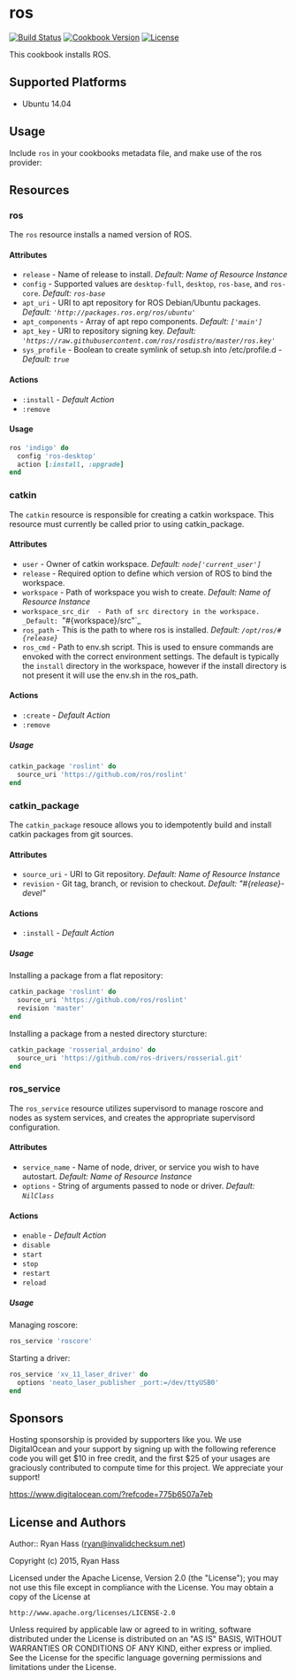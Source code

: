 # ros

[![Build Status](https://travis-ci.org/rhass/ros.svg)](https://travis-ci.org/rhass/ros)
[![Cookbook Version](https://img.shields.io/cookbook/v/ros.svg)](https://supermarket.chef.io/cookbooks/ros)
[![License](https://img.shields.io/badge/license-Apache_2-blue.svg)](https://www.apache.org/licenses/LICENSE-2.0)

This cookbook installs ROS.

## Supported Platforms

- Ubuntu 14.04

## Usage

Include `ros` in your cookbooks metadata file, and make use of the ros provider:

## Resources

### ros
The `ros` resource installs a named  version of ROS.

#### Attributes

- `release`         - Name of release to install. _Default: Name of Resource Instance_
- `config`          - Supported values are `desktop-full`, `desktop`, `ros-base`, and `ros-core`. _Default: `ros-base`_
- `apt_uri`         - URI to apt repository for ROS Debian/Ubuntu packages. _Default: `'http://packages.ros.org/ros/ubuntu'`_
- `apt_components`  - Array of apt repo components. _Default: `['main']`_
- `apt_key`         - URI to repository signing key. _Default: `'https://raw.githubusercontent.com/ros/rosdistro/master/ros.key'`_
- `sys_profile`     - Boolean to create symlink of setup.sh into /etc/profile.d - _Default: `true`_

#### Actions
- `:install` - _Default Action_
- `:remove`

#### Usage

```ruby
ros 'indigo' do
  config 'ros-desktop'
  action [:install, :upgrade]
end
```

### catkin
The `catkin` resource is responsible for creating a catkin workspace. This resource must currently be called prior to using catkin_package.

#### Attributes

- `user`              - Owner of catkin workspace. _Default: `node['current_user']`_
- `release`           - Required option to define which version of ROS to bind the workspace.
- `workspace`         - Path of workspace you wish to create. _Default: Name of Resource Instance_
- `workspace_src_dir  - Path of src directory in the workspace. _Default: `"#{workspace}/src"`_
- `ros_path`          - This is the path to where ros is installed. _Default: `/opt/ros/#{release}`_
- `ros_cmd`           - Path to env.sh script. This is used to ensure commands are envoked with the correct environment settings. The default is typically the `install` directory in the workspace, however if the install directory is not present it will use the env.sh in the ros_path.

#### Actions
- `:create` -  _Default Action_
- `:remove`

##### Usage
``` ruby
catkin_package 'roslint' do
  source_uri 'https://github.com/ros/roslint'
end
```

### catkin_package
The `catkin_package` resouce allows you to idempotently build and install catkin packages from git sources.

#### Attributes

- `source_uri`        - URI to Git repository. _Default: Name of Resource Instance_
- `revision`          - Git tag, branch, or revision to checkout. _Default: "#{release}-devel"_

#### Actions
- `:install` - _Default Action_

##### Usage

Installing a package from a flat repository:
```ruby
catkin_package 'roslint' do
  source_uri 'https://github.com/ros/roslint'
  revision 'master'
end
```

Installing a package from a nested directory sturcture:
```ruby
catkin_package 'rosserial_arduino' do
  source_uri 'https://github.com/ros-drivers/rosserial.git'
end
```

### ros_service
The `ros_service` resource utilizes supervisord to manage roscore and nodes as
system services, and creates the appropriate supervisord configuration.

#### Attributes
- `service_name`        - Name of node, driver, or service you wish to have autostart. _Default: Name of Resource Instance_
- `options`             - String of arguments passed to node or driver. _Default: `NilClass`_

#### Actions
- `enable` - _Default Action_
- `disable`
- `start`
- `stop`
- `restart`
- `reload`

##### Usage

Managing roscore:
```ruby
ros_service 'roscore'
```

Starting a driver:
```ruby
ros_service 'xv_11_laser_driver' do
  options 'neato_laser_publisher _port:=/dev/ttyUSB0'
end
```

## Sponsors
Hosting sponsorship is provided by supporters like you. We use DigitalOcean
and your support by signing up with the following reference code you will get
$10 in free credit, and the first $25 of your usages are graciously contributed
to compute time for this project. We appreciate your support!

https://www.digitalocean.com/?refcode=775b6507a7eb

## License and Authors

Author:: Ryan Hass (<ryan@invalidchecksum.net>)

Copyright (c) 2015, Ryan Hass

Licensed under the Apache License, Version 2.0 (the "License");
you may not use this file except in compliance with the License.
You may obtain a copy of the License at

    http://www.apache.org/licenses/LICENSE-2.0

Unless required by applicable law or agreed to in writing, software
distributed under the License is distributed on an "AS IS" BASIS,
WITHOUT WARRANTIES OR CONDITIONS OF ANY KIND, either express or implied.
See the License for the specific language governing permissions and
limitations under the License.
